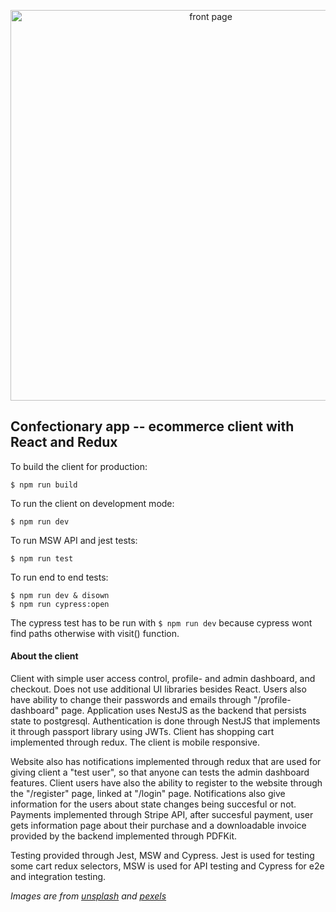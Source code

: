 <p align="center">
  <img src="https://i.imgur.com/SWs77TE.png" width="625" alt="front page" />
</p>

## Confectionary app -- ecommerce client with React and Redux

To build the client for production:
```console
$ npm run build
```

To run the client on development mode:
```console
$ npm run dev
```

To run MSW API and jest tests:
```console
$ npm run test
```

To run end to end tests:
```console
$ npm run dev & disown
$ npm run cypress:open
```

The cypress test has to be run with `$ npm run dev` because cypress wont find paths otherwise with visit() function.

#### About the client

Client with simple user access control, profile- and admin dashboard, and checkout. Does not use additional UI libraries besides React. Users also have ability to change their passwords and emails through "/profile-dashboard" page. Application uses NestJS as the backend that persists state to postgresql. Authentication is done through NestJS that implements it through passport library using JWTs. Client has shopping cart implemented through redux. The client is mobile responsive.

Website also has notifications implemented through redux that are used for giving client a "test user", so that anyone can tests the admin dashboard features. Client users have also the ability to register to the website through the "/register" page, linked at "/login" page. Notifications also give information for the users about state changes being succesful or not. Payments implemented through Stripe API, after succesful payment, user gets information page about their purchase and a downloadable invoice provided by the backend implemented through PDFKit.

Testing provided through Jest, MSW and Cypress. Jest is used for testing some cart redux selectors, MSW is used for API testing and Cypress for e2e and integration testing.
  

*Images are from [unsplash](https://unsplash.com/) and [pexels](https://www.pexels.com/)*
